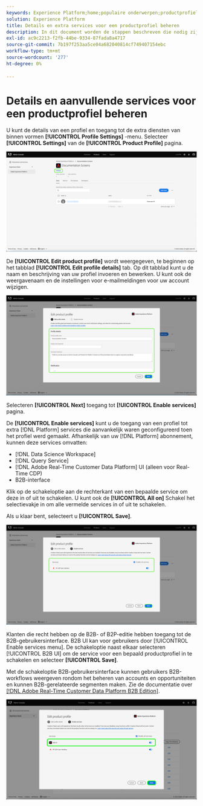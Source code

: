```yaml
---
keywords: Experience Platform;home;populaire onderwerpen;productprofiel
solution: Experience Platform
title: Details en extra services voor een productprofiel beheren
description: In dit document worden de stappen beschreven die nodig zijn om details en aanvullende services voor een productprofiel in de Adobe Admin Console te beheren. U kunt de details van een profiel en toegang tot extra diensten van binnen het menu van de Montages van het Profiel vormen.
exl-id: ac9c2213-f2fb-44be-9334-87fada8a4717
source-git-commit: 7b197f253aa5ce04a682040814cf749407154ebc
workflow-type: tm+mt
source-wordcount: '277'
ht-degree: 0%

---
```


# Details en aanvullende services voor een productprofiel beheren

U kunt de details van een profiel en toegang tot de extra diensten van binnen vormen **[!UICONTROL Profile Settings]** -menu. Selecteer **[!UICONTROL Settings]** van de **[!UICONTROL Product Profile]** pagina.

![instellingen](../images/settings.png)

De **[!UICONTROL Edit product profile]** wordt weergegeven, te beginnen op het tabblad **[!UICONTROL Edit profile details]** tab. Op dit tabblad kunt u de naam en beschrijving van uw profiel invoeren en bewerken. U kunt ook de weergavenaam en de instellingen voor e-mailmeldingen voor uw account wijzigen.

![bewerken-productprofiel](../images/edit-product-profile.png)

Selecteren **[!UICONTROL Next]** toegang tot **[!UICONTROL Enable services]** pagina.

De **[!UICONTROL Enable services]** kunt u de toegang van een profiel tot extra [!DNL Platform] services die aanvankelijk waren geconfigureerd toen het profiel werd gemaakt. Afhankelijk van uw [!DNL Platform] abonnement, kunnen deze services omvatten:

- [!DNL Data Science Workspace]
- [!DNL Query Service]
- [!DNL Adobe Real-Time Customer Data Platform] UI (alleen voor Real-Time CDP)
- B2B-interface

Klik op de schakeloptie aan de rechterkant van een bepaalde service om deze in of uit te schakelen. U kunt ook de **[!UICONTROL All on]** Schakel het selectievakje in om alle vermelde services in of uit te schakelen.

Als u klaar bent, selecteert u **[!UICONTROL Save]**.

![diensten](../images/enable-services.png)

Klanten die recht hebben op de B2B- of B2P-editie hebben toegang tot de B2B-gebruikersinterface. B2B UI kan voor gebruikers door [!UICONTROL Enable services menu]. De schakeloptie naast elkaar selecteren [!UICONTROL B2B UI] om de service voor een bepaald productprofiel in te schakelen en selecteer **[!UICONTROL Save]**.

Met de schakeloptie B2B-gebruikersinterface kunnen gebruikers B2B-workflows weergeven rondom het beheren van accounts en opportuniteiten en kunnen B2B-gerelateerde segmenten maken. Zie de documentatie over [[!DNL Adobe Real-Time Customer Data Platform B2B Edition]](../../rtcdp/b2b-overview.md).

![enable-b2b](../images/enable-b2b.png)